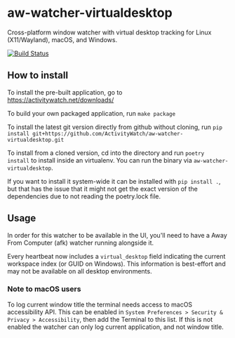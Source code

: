 aw-watcher-virtualdesktop
=======================

Cross-platform window watcher with virtual desktop tracking for Linux (X11/Wayland), macOS, and Windows.

[![Build Status](https://travis-ci.org/ActivityWatch/aw-watcher-window.svg?branch=master)](https://travis-ci.org/ActivityWatch/aw-watcher-window)

## How to install

To install the pre-built application, go to https://activitywatch.net/downloads/

To build your own packaged application, run `make package`

To install the latest git version directly from github without cloning, run
`pip install git+https://github.com/ActivityWatch/aw-watcher-virtualdesktop.git`

To install from a cloned version, cd into the directory and run
`poetry install` to install inside an virtualenv. You can run the binary via `aw-watcher-virtualdesktop`.

If you want to install it system-wide it can be installed with `pip install .`, but that has the issue
that it might not get the exact version of the dependencies due to not reading the poetry.lock file.

## Usage

In order for this watcher to be available in the UI, you'll need to have a Away From Computer (afk) watcher running alongside it.

Every heartbeat now includes a `virtual_desktop` field indicating the current workspace index (or GUID on Windows). This information is best-effort and may not be available on all desktop environments.

### Note to macOS users

To log current window title the terminal needs access to macOS accessibility API.
This can be enabled in `System Preferences > Security & Privacy > Accessibility`, then add the Terminal to this list. If this is not enabled the watcher can only log current application, and not window title.

